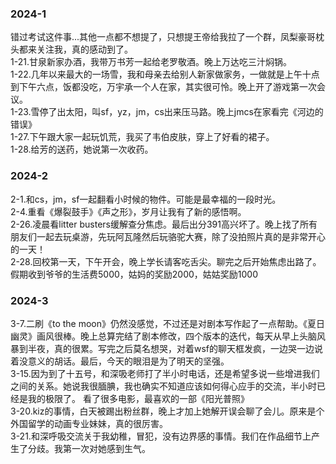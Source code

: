 ### 2024-1
错过考试这件事...其他一点都不想提了，只想提王帝给我拉了一个群，凤梨豪哥枕头都来关注我，真的感动到了。  
1-21.甘泉新家办酒，我带万书芳一起给老罗敬酒。晚上万达吃三汁焖锅。  
1-22.几年以来最大的一场雪，我和母亲去给别人新家做家务，一做就是上午十点到下午六点，饭都没吃，万宇承一个人在家，其实很可怜。晚上开了游戏第一次会议。  
1-23.雪停了出太阳，叫sf，yz，jm，cs出来压马路。晚上jmcs在家看完《河边的错误》  
1-27.下午跟大家一起玩饥荒，我买了韦伯皮肤，穿上了好看的裙子。  
1-28.给芳的送药，她说第一次收药。  
### 2024-2
2-1.和cs，jm，sf一起翻看小时候的物件。可能是最幸福的一段时光。  
2-4.重看《爆裂鼓手》《声之形》，岁月让我有了新的感悟啊。  
2-26.凌晨看litter busters缓解查分焦虑。最后出分391高兴坏了。晚上找了所有朋友们一起去玩桌游，先玩阿瓦隆然后玩骆驼大赛，除了没拍照片真的是非常开心的一天！  
2-28.回校第一天，下午开会，晚上学长请客吃舌尖。聊完之后开始焦虑出路了。  
假期收到爷爷的生活费5000，姑妈的奖励2000，姑姑奖励1000
### 2024-3
3-7.二刷《to the moon》仍然没感觉，不过还是对剧本写作起了一点帮助。《夏日幽灵》画风很棒。晚上总算完结了剧本修改，四个版本的迭代，每天从早上头脑风暴到半夜，真的很累。写完之后莫名想哭，对着wsf的聊天框发疯，一边哭一边说着没意义的胡话。最后，今天的眼泪是为了明天的坚强。  
3-15.因为到了十五号，和深吸老师打了半小时电话，还是希望多说一些增进我们之间的关系。她说我很腼腆，我也确实不知道应该如何得心应手的交流，半小时已经是我的极限了。  看了很多电影，最喜欢的一部《阳光普照》  
3-20.kiz的事情，白天被踢出粉丝群，晚上才加上她解开误会聊了会儿。原来是个外国留学的动画专业妹妹，真的很厉害。  
3-21.和深呼吸交流关于我幼稚，冒犯，没有边界感的事情。我们在作品细节上产生了分歧。我第一次对她感到生气。  
